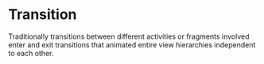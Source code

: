 # Transition
Traditionally transitions between different activities or fragments involved enter and exit transitions that animated entire view hierarchies independent to each other. 
